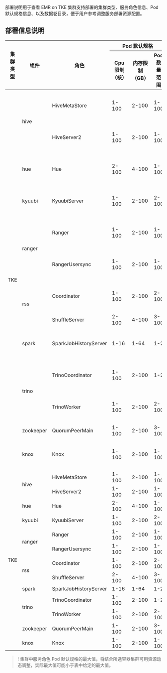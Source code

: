 部署说明用于查看 EMR on TKE 集群支持部署的集群类型、服务角色信息、Pod 默认规格信息、以及数据卷目录，便于用户参考调整服务部署资源配置。


## 部署信息说明
<table>
<thead>
<tr>
<th rowspan=2>集群类型</th>
<th rowspan=2>组件</th>
<th rowspan=2>角色</th>
<th colspan="3">Pod 默认规格</th>
<th rowspan=2>数据卷目录</th>
</tr>
<tr>
<th>Cpu 限制（核）</th>
<th>内存限制（GB）</th>
<th>Pod 数量范围</th>
</tr>
</thead>
<tbody>
<tr>
<td rowspan=13>TKE</td>
<td rowspan=2>hive</td>
<td>HiveMetaStore</td>
<td>1-100</td>
<td>2-100</td>
<td>1-100</td>
<td>新建 PVC，主机路径</td>
</tr>
<tr>
<td>HiveServer2</td>
<td>1-100</td>
<td>2-100</td>
<td>1-100</td>
<td>新建 PVC，主机路径</td>
</tr>
<tr>
<td>hue</td>
<td>Hue</td>
<td>2-100</td>
<td>4-100</td>
<td>1-100</td>
<td>新建 PVC，主机路径</td>
</tr>
<tr>
<td>kyuubi</td>
<td>KyuubiServer</td>
<td>1-100</td>
<td>2-100</td>
<td>2-100</td>
<td>新建 PVC，主机路径</td>
</tr>
<tr>
<td rowspan=2>ranger</td>
<td>Ranger</td>
<td>1-100</td>
<td>2-100</td>
<td>1-100</td>
<td>新建 PVC，主机路径</td>
</tr>
<tr>
<td>RangerUsersync</td>
<td>1-100</td>
<td>2-100</td>
<td>1-100</td>
<td>新建 PVC，主机路径</td>
</tr>
<tr>
<td rowspan=2>rss</td>
<td>Coordinator</td>
<td>1-100</td>
<td>2-100</td>
<td>2-100</td>
<td>新建 PVC，主机路径</td>
</tr>
<tr>
<td>ShuffleServer</td>
<td>2-100</td>
<td>4-100</td>
<td>3-100</td>
<td>新建 PVC</td>
</tr>
<tr>
<td>spark</td>
<td>SparkJobHistoryServer</td>
<td>1-16</td>
<td>1-64</td>
<td>1-2</td>
<td>新建 PVC，主机路径</td>
</tr>
<tr>
<td rowspan=2>trino</td>
<td>TrinoCoordinator</td>
<td>1-100</td>
<td>2-100</td>
<td>1-2</td>
<td>新建 PVC，主机路径</td>
</tr>
<tr>
<td>TrinoWorker</td>
<td>1-100</td>
<td>2-100</td>
<td>2-100</td>
<td>新建 PVC，主机路径</td>
</tr>
<tr>
<td>zookeeper</td>
<td>QuorumPeerMain</td>
<td>1-100</td>
<td>2-100</td>
<td>3-100</td>
<td>新建 PVC</td>
</tr>
<tr>
<td>knox</td>
<td>Knox</td>
<td>1-100</td>
<td>2-100</td>
<td>1-100</td>
<td>新建 PVC，主机路径</td>
</tr>
<tr>
<td rowspan=13>TKE</td>
<td rowspan=2>hive</td>
<td>HiveMetaStore</td>
<td>1-100</td>
<td>2-100</td>
<td>1-100</td>
<td rowspan=13>新建 VPC</td>
</tr>
<tr>
<td>HiveServer2</td>
<td>1-100</td>
<td>2-100</td>
<td>1-100</td>
</tr>
<tr>
<td>hue</td>
<td>Hue</td>
<td>2-100</td>
<td>4-100</td>
<td>1-100</td>
</tr>
<tr>
<td>kyuubi</td>
<td>KyuubiServer</td>
<td>1-100</td>
<td>2-100</td>
<td>2-100</td>
</tr>
<tr>
<td rowspan=2>ranger</td>
<td>Ranger</td>
<td>1-100</td>
<td>2-100</td>
<td>1-100</td>
</tr>
<tr>
<td>RangerUsersync</td>
<td>1-100</td>
<td>2-100</td>
<td>1-100</td>
</tr>
<tr>
<td rowspan=2>rss</td>
<td>Coordinator</td>
<td>1-100</td>
<td>2-100</td>
<td>2-100</td>
</tr>
<tr>
<td>ShuffleServer</td>
<td>2-100</td>
<td>4-100</td>
<td>3-100</td>
</tr>
<tr>
<td>spark</td>
<td>SparkJobHistoryServer</td>
<td>1-16</td>
<td>1-64</td>
<td>1-2</td>
</tr>
<tr>
<td rowspan=2>trino</td>
<td>TrinoCoordinator</td>
<td>1-100</td>
<td>2-100</td>
<td>1-2</td>
</tr>
<tr>
<td>TrinoWorker</td>
<td>1-100</td>
<td>2-100</td>
<td>2-100</td>
</tr>
<tr>
<td>zookeeper</td>
<td>QuorumPeerMain</td>
<td>1-100</td>
<td>2-100</td>
<td>3-100</td>
</tr>
<tr>
<td>knox</td>
<td>Knox</td>
<td>1-100</td>
<td>2-100</td>
<td>1-100</td>
</tbody></table>

>! 集群中服务角色 Pod 默认规格的最大值，将结合所选容器集群可用资源动态调整，实际最大值可能小于表中给定的最大值。

